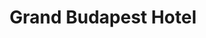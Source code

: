 ---
layout: post
title: Grand Budapest Hotel
director: Wes Anderson
year: 2014
cover: https://images.mubicdn.net/images/film/111139/cache-86763-1546563621/image-w1280.jpg
---